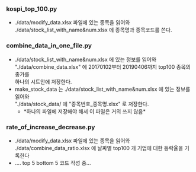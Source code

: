 
### kospi_top_100.py  
<ul>  
<li>./data/modify_data.xlsx 파일에 있는 종목을 읽어와 ./data/stock_list_with_name&num.xlsx 에 종목명과 종목코드를 쓴다.</li>  
</ul>  
  
### combine_data_in_one_file.py  
<ul>  
<li>./data/stock_list_with_name&num.xlsx 에 있는 정보를 읽어와  <br>"./data/combine_data.xlsx" 에 20170102부터 20190406까지 top100 종목의 종가를 <br>하나의 시트안에 저장한다.</li>  
<li>make_stock_data 는 ./data/stock_list_with_name&num.xlsx 에 있는 정보를 읽어와 <br>"./data/stock_data/ 에 "종목번호_종목명.xlsx" 로 저장한다.  
    <ul>  
    <li>*하나의 파일에 저장해야 해서 이 파일은 거의 쓰지 않음*  
    </li>  
    </ul>  
</li>  
</ul>


### rate_of_increase_decrease.py  
<ul>  
	<li>
	./data/modify_data.xlsx 파일에 있는 종목을 읽어와 ./data/combine_data_ratio.xlsx 에 날짜별 top100 개 기업에 대한 등락율을 기록한다
	</li>  
	<li>
	.... top 5 bottom 5 코드 작성 중...
	</li>  

</ul>  
  